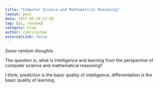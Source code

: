 ```yaml
---
title: "Computer Science and Mathematical Reasoning"
layout: post
date: 2017-05-20 21:38
tag: [ai, random]
category: blog
author: cedrickchee
externalLink: false
---
```


_Some random thoughts._

The question is, what is intelligence and learning from the perspective of computer science and mathematical reasoning?

I think, prediction is the basic quality of intelligence, differentiation is the basic quality of learning.